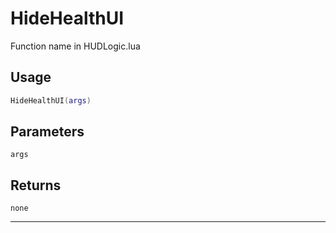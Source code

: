 # HideHealthUI
Function name in HUDLogic.lua
## Usage
```lua
HideHealthUI(args)
```
## Parameters
`args`
## Returns
`none`

---